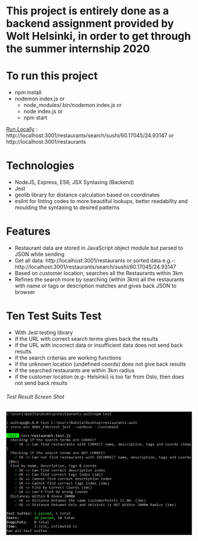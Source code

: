 # This project is entirely done as a backend assignment provided by Wolt Helsinki, in order to get through the summer internship 2020

# To run this project

- npm install
- nodemon index.js or
  - node_modules/.bin/nodemon index.js or
  - node index.js or
  - npm start

[Run Locally](http://localhost:3001/restaurants/search/sushi/60.17045/24.93147) : http://localhost:3001/restaurants/search/sushi/60.17045/24.93147 or http://localhost:3001/restaurants

# Technologies

- NodeJS, Express, ES6, JSX Syntaxing (Backend)
- Jest
- geolib library for distance calculation based on coordinates
- eslint for linting codes to more beautiful lookups, better readability and moulding the syntaxing to desired patterns

# Features

- Restaurant data are stored in JavaScript object module but parsed to JSON while sending
- Get all data: http://localhost:3001/restaurants or sorted data e.g.-: http://localhost:3001/restaurants/search/sushi/60.17045/24.93147
- Based on customer location, searches all the Restaurants within 3km
- Refines the search more by searching (within 3km) all the restaurants with name or tags or description matches and gives back JSON to browser

# Ten Test Suits Test

- With Jest testing library
- if the URL with correct search terms gives back the results
- if the URL with incorrect data or insufficient data does not send back results
- if the search criterias are working functions
- if the unknown location (undefined coords) does not give back results
- if the searched restaurants are within 3km radius
- if the customer location (e.g- Helsinki) is too far from Oslo, then does not send back results

###### Test Result Screen Shot

![](images/testResults.jpg)
